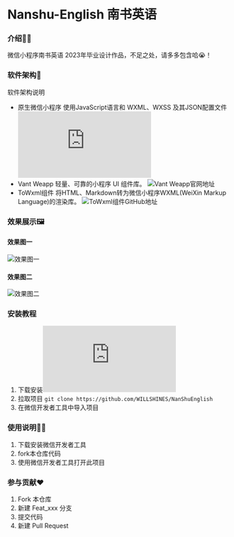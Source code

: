 # Nanshu-English 南书英语

### 介绍👩‍💻

微信小程序南书英语
2023年毕业设计作品，不足之处，请多多包含哈😭！

### 软件架构🚀

软件架构说明
* 原生微信小程序
  使用JavaScript语言和 WXML、WXSS 及其JSON配置文件 ![微信小程序开发文档](https://developers.weixin.qq.com/doc/offiaccount/Getting_Started/Overview.html)
* Vant Weapp 
  轻量、可靠的小程序 UI 组件库。 ![Vant Weapp官网地址](https://vant-contrib.gitee.io/vant-weapp/#/quickstart)
* ToWxml组件 
  将HTML、Markdown转为微信小程序WXML(WeiXin Markup Language)的渲染库。 ![ToWxml组件GitHub地址](https://github.com/sbfkcel/towxml)
  
### 效果展示🖼️

#### 效果图一

![效果图一](https://github.com/WILLSHINES/NanShuEnglish/blob/master/images/%E6%95%88%E6%9E%9C6.png?raw=true)
#### 效果图二
![效果图二](https://github.com/WILLSHINES/NanShuEnglish/blob/master/images/%E6%95%88%E6%9E%9C5.png?raw=true)

### 安装教程

1. 下载安装![微信开发者工具下载地址](https://developers.weixin.qq.com/miniprogram/dev/devtools/devtools.html)
2. 拉取项目 `git clone https://github.com/WILLSHINES/NanShuEnglish`
3. 在微信开发者工具中导入项目

### 使用说明🧑‍💻

1.  下载安装微信开发者工具
2.  fork本仓库代码
3.  使用微信开发者工具打开此项目

### 参与贡献❤️

1.  Fork 本仓库
2.  新建 Feat_xxx 分支
3.  提交代码
4.  新建 Pull Request

